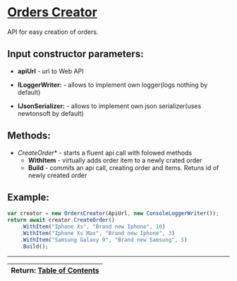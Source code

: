 # [Orders Creator](../../Checkout.CustomerLib/OrdersCreator.cs)

API for easy creation of orders.

## Input constructor parameters:

 * **apiUrl**  - url to Web API 

 * **ILoggerWriter:** - allows to implement own logger(logs nothing by default)  
 
 * **IJsonSerializer:** - allows to implement own json serializer(uses newtonsoft by default)
 
## Methods:
* *CreateOrder**  - starts a fluent api call with folowed methods
   * **WithItem** -  virtually adds order item to a newly crated order 
   * **Build** - commits an api call, creating order and items. Retuns id of newly created order   

## Example:
~~~javascript
var creator = new OrdersCreator(ApiUrl, new ConsoleLoggerWriter());
return await creator.CreateOrder()
    .WithItem("Iphone Xs", "Brand new Iphone", 10)
    .WithItem("Iphone Xs Max", "Brand new Iphone", 3)
    .WithItem("Samsung Galaxy 9", "Brand new Samsung", 5)
    .Build();
~~~

---
| Return: [Table of Contents](../table-of-contents.md) |
|----|
